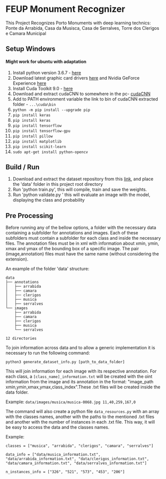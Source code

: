 # FEUP Monument Recognizer

This Project Recognizes Porto Monuments with deep learning technics: Ponte da Arrabida, Casa da Musisca, Casa de Serralves, Torre dos Clerigos e Camara Municipal

## Setup Windows
#### Might work for ubuntu with adaptation
1. Install python version 3.6.7 - [here](https://www.python.org/downloads/release/python-367/)
2. Download latest graphic card drivers [here](https://www.nvidia.com/Download/index.aspx?lang=en-us) and Nvidia GeForce Experience  [here](https://www.geforce.com/geforce-experience/download)
3. Install Cuda Toolkit 9.0 - [here](https://developer.nvidia.com/cuda-90-download-archive)
4. Download and extract cudaCNN to somewhere in the pc- [cudaCNN](https://developer.nvidia.com/cudnn)
5. Add to PATH environment variable the link to bin of cudaCNN extracted folder - ``...\cuda\bin``
6. ```python -m pip install --upgrade pip```
7.  ```pip install keras ```
8. ```pip install keras ```
9. ```pip install tensorflow```
10.  ```pip install tensorflow-gpu```
11.  ```pip install pillow```
12. ```pip install matplotlib``` 
13. ```pip install scikit-learn```
14. ```sudo apt-get install python-opencv```

## Build / Run
1. Download and extract the dataset repository from this [link](https://drive.google.com/file/d/1DXmnP-Cl2E0a4B1qFzxtC8YaS2ebH5xA/view), and place the 'data' folder in this project root directory
1. Run 'python train.py', this will compile, train and save the weights.
1. Run 'python validate.py <image path>' this will evaluate an image with the model, displaying the class and probability
  
## Pre Processing

Before running any of the bellow options, a folder with the necessary data containing a subfolder for annotations and images. Each of these subfolders must contain a subfolder for each class and inside the necessary files. The annotation files must be in xml with information about xmin, ymin, xmax and ymax of the bounding box of a specific image. The pair (image,annotation) files must have the same name (without considering the extension).
  
An example of the folder 'data' structure:

```
data
├── annotations
│   ├── arrabida
│   ├── camara
│   ├── clerigos
│   ├── musica
│   ├── serralves
└── images
    ├── arrabida
    ├── camara
    ├── clerigos
    ├── musica
    └── serralves

12 directories
```

To join information across data and to allow a generic implementation it is necessary to run the following command:

```python3 generate_dataset_info.py [path_to_data_folder]```

This will join information for each image with its respective annotation. For each class, a ```[class_name]_information.txt``` will be created with the oint information from the image and its annotation in the format: "image_path xmin,ymin,xmax,ymax,class_index".These .txt files will be created inside the data folder.

Example: ```data/images/musica/musica-0068.jpg 11,40,259,167,0```

The command will also create a python file ```data_resources.py``` with an array with the classes names, another with the paths to the mentioned .txt files and another with the number of instances in each .txt file. This way, it will be easy to access the data and the classes names.

Example: 

```
classes = ["musica", "arrabida", "clerigos", "camara", "serralves"]

data_info = ["data/musica_information.txt", "data/arrabida_information.txt", "data/clerigos_information.txt", "data/camara_information.txt", "data/serralves_information.txt"]

n_instances_info = ["326", "521", "573", "453", "206"]
```

